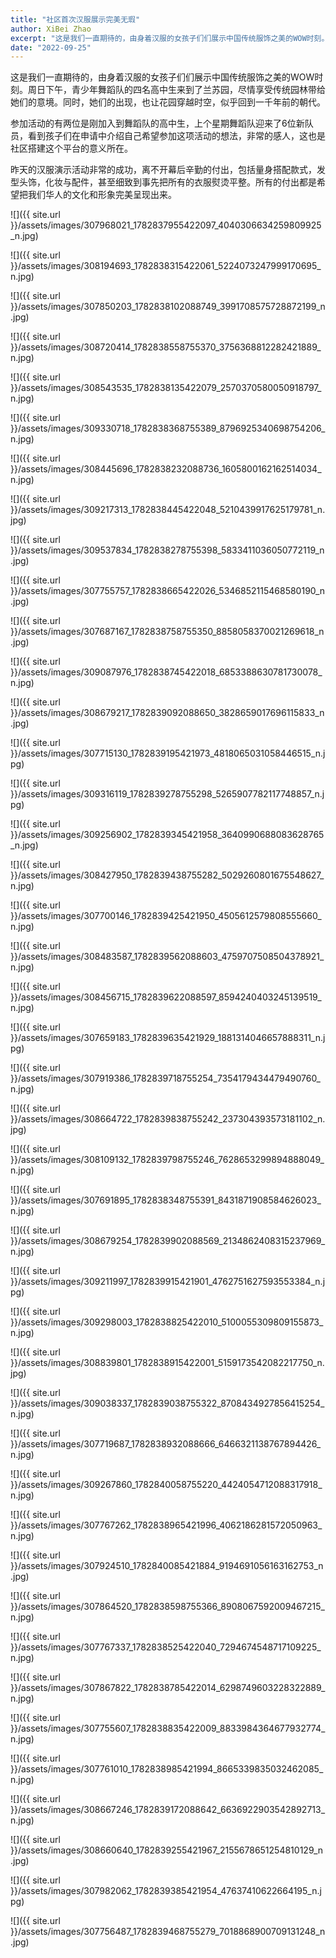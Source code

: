 ```yaml
---
title: "社区首次汉服展示完美无瑕"
author: XiBei Zhao
excerpt: "这是我们一直期待的，由身着汉服的女孩子们们展示中国传统服饰之美的WOW时刻。周日下午，青少年舞蹈队的四名高中生来到了兰苏园，尽情享受传统园林带给她们的意境。同时，她们的出现，也让花园穿越时空，似乎回到一千年前的朝代。"
date: "2022-09-25"
---
```


这是我们一直期待的，由身着汉服的女孩子们们展示中国传统服饰之美的WOW时刻。周日下午，青少年舞蹈队的四名高中生来到了兰苏园，尽情享受传统园林带给她们的意境。同时，她们的出现，也让花园穿越时空，似乎回到一千年前的朝代。

参加活动的有两位是刚加入到舞蹈队的高中生，上个星期舞蹈队迎来了6位新队员，看到孩子们在申请中介绍自己希望参加这项活动的想法，非常的感人，这也是社区搭建这个平台的意义所在。

昨天的汉服演示活动非常的成功，离不开幕后辛勤的付出，包括量身搭配款式，发型头饰，化妆与配件，甚至细致到事先把所有的衣服熨烫平整。所有的付出都是希望把我们华人的文化和形象完美呈现出来。

![]({{ site.url }}/assets/images/307968021_1782837955422097_4040306634259809925_n.jpg)

![]({{ site.url }}/assets/images/308194693_1782838315422061_5224073247999170695_n.jpg)

![]({{ site.url }}/assets/images/307850203_1782838102088749_3991708575728872199_n.jpg)

![]({{ site.url }}/assets/images/308720414_1782838558755370_3756368812282421889_n.jpg)

![]({{ site.url }}/assets/images/308543535_1782838135422079_2570370580050918797_n.jpg)

![]({{ site.url }}/assets/images/309330718_1782838368755389_8796925340698754206_n.jpg)

![]({{ site.url }}/assets/images/308445696_1782838232088736_1605800162162514034_n.jpg)

![]({{ site.url }}/assets/images/309217313_1782838445422048_5210439917625179781_n.jpg)

![]({{ site.url }}/assets/images/309537834_1782838278755398_5833411036050772119_n.jpg)

![]({{ site.url }}/assets/images/307755757_1782838665422026_5346852115468580190_n.jpg)

![]({{ site.url }}/assets/images/307687167_1782838758755350_8858058370021269618_n.jpg)

![]({{ site.url }}/assets/images/309087976_1782838745422018_6853388630781730078_n.jpg)

![]({{ site.url }}/assets/images/308679217_1782839092088650_3828659017696115833_n.jpg)

![]({{ site.url }}/assets/images/307715130_1782839195421973_4818065031058446515_n.jpg)

![]({{ site.url }}/assets/images/309316119_1782839278755298_5265907782117748857_n.jpg)

![]({{ site.url }}/assets/images/309256902_1782839345421958_3640990688083628765_n.jpg)

![]({{ site.url }}/assets/images/308427950_1782839438755282_5029260801675548627_n.jpg)

![]({{ site.url }}/assets/images/307700146_1782839425421950_4505612579808555660_n.jpg)

![]({{ site.url }}/assets/images/308483587_1782839562088603_4759707508504378921_n.jpg)

![]({{ site.url }}/assets/images/308456715_1782839622088597_8594240403245139519_n.jpg)

![]({{ site.url }}/assets/images/307659183_1782839635421929_1881314046657888311_n.jpg)

![]({{ site.url }}/assets/images/307919386_1782839718755254_7354179434479490760_n.jpg)

![]({{ site.url }}/assets/images/308664722_1782839838755242_237304393573181102_n.jpg)

![]({{ site.url }}/assets/images/308109132_1782839798755246_7628653299894888049_n.jpg)

![]({{ site.url }}/assets/images/307691895_1782838348755391_8431871908584626023_n.jpg)

![]({{ site.url }}/assets/images/308679254_1782839902088569_2134862408315237969_n.jpg)

![]({{ site.url }}/assets/images/309211997_1782839915421901_4762751627593553384_n.jpg)

![]({{ site.url }}/assets/images/309298003_1782838825422010_5100055309809155873_n.jpg)

![]({{ site.url }}/assets/images/308839801_1782838915422001_5159173542082217750_n.jpg)

![]({{ site.url }}/assets/images/309038337_1782839038755322_8708434927856415254_n.jpg)

![]({{ site.url }}/assets/images/307719687_1782838932088666_6466321138767894426_n.jpg)

![]({{ site.url }}/assets/images/309267860_1782840058755220_4424054712088317918_n.jpg)

![]({{ site.url }}/assets/images/307767262_1782838965421996_4062186281572050963_n.jpg)

![]({{ site.url }}/assets/images/307924510_1782840085421884_9194691056163162753_n.jpg)

![]({{ site.url }}/assets/images/307864520_1782838598755366_8908067592009467215_n.jpg)

![]({{ site.url }}/assets/images/307767337_1782838525422040_7294674548717109225_n.jpg)

![]({{ site.url }}/assets/images/307867822_1782838785422014_6298749603228322889_n.jpg)

![]({{ site.url }}/assets/images/307755607_1782838835422009_8833984364677932774_n.jpg)

![]({{ site.url }}/assets/images/307761010_1782838985421994_8665339835032462085_n.jpg)

![]({{ site.url }}/assets/images/308667246_1782839172088642_6636922903542892713_n.jpg)

![]({{ site.url }}/assets/images/308660640_1782839255421967_2155678651254810129_n.jpg)

![]({{ site.url }}/assets/images/307982062_1782839385421954_47637410622664195_n.jpg)

![]({{ site.url }}/assets/images/307756487_1782839468755279_7018868900709131248_n.jpg)
